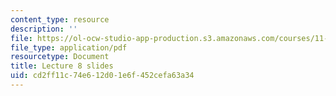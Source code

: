 ```yaml
---
content_type: resource
description: ''
file: https://ol-ocw-studio-app-production.s3.amazonaws.com/courses/11-438-economic-development-planning-spring-2020/cd2ff11c74e612d01e6f452cefa63a34_MIT11_438s20_lec8.pdf
file_type: application/pdf
resourcetype: Document
title: Lecture 8 slides
uid: cd2ff11c-74e6-12d0-1e6f-452cefa63a34
---
```

